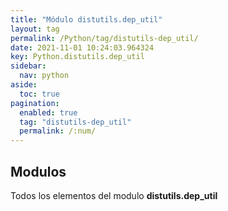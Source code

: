 ```yaml
---
title: "Módulo distutils.dep_util"
layout: tag
permalink: /Python/tag/distutils-dep_util/
date: 2021-11-01 10:24:03.964324
key: Python.distutils.dep_util
sidebar: 
  nav: python
aside: 
  toc: true
pagination: 
  enabled: true
  tag: "distutils-dep_util"
  permalink: /:num/
---
```


<h2>Modulos</h2>
Todos los elementos del modulo <strong>distutils.dep_util</strong>

